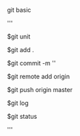 git basic



'''

$git unit

$git add .

$git commit -m '<commit message>'

$git remote add origin <URL>

$git push origin master

$git log

$git status

'''

